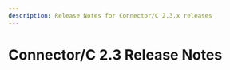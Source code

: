```yaml
---
description: Release Notes for Connector/C 2.3.x releases
---
```


# Connector/C 2.3 Release Notes

